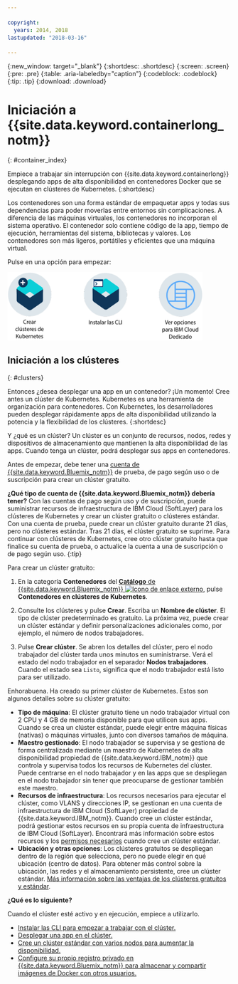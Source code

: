 ```yaml
---

copyright:
  years: 2014, 2018
lastupdated: "2018-03-16"

---
```


{:new_window: target="_blank"}
{:shortdesc: .shortdesc}
{:screen: .screen}
{:pre: .pre}
{:table: .aria-labeledby="caption"}
{:codeblock: .codeblock}
{:tip: .tip}
{:download: .download}


# Iniciación a {{site.data.keyword.containerlong_notm}}
{: #container_index}

Empiece a trabajar sin interrupción con {{site.data.keyword.containerlong}} desplegando apps de alta disponibilidad en contenedores Docker que se ejecutan en clústeres de Kubernetes.
{:shortdesc}

Los contenedores son una forma estándar de empaquetar apps y todas sus dependencias para poder moverlas entre entornos sin complicaciones. A diferencia de las máquinas virtuales, los contenedores no incorporan el sistema operativo. El contenedor solo contiene código de la app, tiempo de ejecución, herramientas del sistema, bibliotecas y valores. Los contenedores son más ligeros, portátiles y eficientes que una máquina virtual.


Pulse en una opción para empezar:

<img usemap="#home_map" border="0" class="image" id="image_ztx_crb_f1b" src="images/cs_public_dedicated_options.png" width="440" alt="Pulse un icono para empezar rápidamente con {{site.data.keyword.containershort_notm}}. Con {{site.data.keyword.Bluemix_dedicated_notm}}, pulse este icono para ver las opciones." style="width:440px;" />
<map name="home_map" id="home_map">
<area href="#clusters" alt="Iniciación a clústeres de Kubernetes en {{site.data.keyword.Bluemix_notm}}" title="Iniciación a clústeres de Kubernetes en {{site.data.keyword.Bluemix_notm}}" shape="rect" coords="-7, -8, 108, 211" />
<area href="cs_cli_install.html" alt="Instale las CLI." title="Instale las CLI." shape="rect" coords="155, -1, 289, 210" />
<area href="cs_dedicated.html#dedicated_environment" alt="{{site.data.keyword.Bluemix_dedicated_notm}} Entorno de nube de" title="{{site.data.keyword.Bluemix_notm}} Entorno de nube de" shape="rect" coords="326, -10, 448, 218" />
</map>


## Iniciación a los clústeres
{: #clusters}

Entonces ¿desea desplegar una app en un contenedor? ¡Un momento! Cree antes un clúster de Kubernetes. Kubernetes es una herramienta de organización para contenedores. Con Kubernetes, los desarrolladores pueden desplegar rápidamente apps de alta disponibilidad utilizando la potencia y la flexibilidad de los clústeres.
{:shortdesc}

Y ¿qué es un clúster? Un clúster es un conjunto de recursos, nodos, redes y dispositivos de almacenamiento que mantienen la alta disponibilidad de las apps. Cuando tenga un clúster, podrá desplegar sus apps en contenedores.

Antes de empezar, debe tener una [cuenta de {{site.data.keyword.Bluemix_notm}}](https://console.bluemix.net/registration/) de prueba, de pago según uso o de suscripción para crear un clúster gratuito.

**¿Qué tipo de cuenta de {{site.data.keyword.Bluemix_notm}} debería tener?** Con las cuentas de pago según uso y de suscripción, puede suministrar recursos de infraestructura de IBM Cloud (SoftLayer) para los clústeres de Kubernetes y crear un clúster gratuito o clústeres estándar. Con una cuenta de prueba, puede crear un clúster gratuito durante 21 días, pero no clústeres estándar. Tras 21 días, el clúster gratuito se suprime. Para continuar con clústeres de Kubernetes, cree otro clúster gratuito hasta que finalice su cuenta de prueba, o actualice la cuenta a una de suscripción o de pago según uso.
{:tip}

Para crear un clúster gratuito:

1.  En la categoría **Contenedores** del [**Catálogo** de {{site.data.keyword.Bluemix_notm}} ![Icono de enlace externo](../icons/launch-glyph.svg "Icono de enlace externo")](https://console.bluemix.net/catalog/?category=containers), pulse **Contenedores en clústeres de Kubernetes**.

2.  Consulte los clústeres y pulse **Crear**. Escriba un **Nombre de clúster**. El tipo de clúster predeterminado es gratuito. La próxima vez, puede crear un clúster estándar y definir personalizaciones adicionales como, por ejemplo, el número de nodos trabajadores.

3.  Pulse **Crear clúster**. Se abren los detalles del clúster, pero el nodo trabajador del clúster tarda unos minutos en suministrarse. Verá el estado del nodo trabajador en el separador **Nodos trabajadores**. Cuando el estado sea `Listo`, significa que el nodo trabajador está listo para ser utilizado.

Enhorabuena. Ha creado su primer clúster de Kubernetes. Estos son algunos detalles sobre su clúster gratuito:

*   **Tipo de máquina**: El clúster gratuito tiene un nodo trabajador virtual con 2 CPU y 4 GB de memoria disponible para que utilicen sus apps. Cuando se crea un clúster estándar, puede elegir entre máquina físicas (nativas) o máquinas virtuales, junto con diversos tamaños de máquina.
*   **Maestro gestionado**: El nodo trabajador se supervisa y se gestiona de forma centralizada mediante un maestro de Kubernetes de alta disponibilidad propiedad de {{site.data.keyword.IBM_notm}} que controla y supervisa todos los recursos de Kubernetes del clúster. Puede centrarse en el nodo trabajador y en las apps que se despliegan en el nodo trabajador sin tener que preocuparse de gestionar también este maestro.
*   **Recursos de infraestructura**: Los recursos necesarios para ejecutar el clúster, como VLANS y direcciones IP, se gestionan en una cuenta de infraestructura de IBM Cloud (SoftLayer) propiedad de {{site.data.keyword.IBM_notm}}. Cuando cree un clúster estándar, podrá gestionar estos recursos en su propia cuenta de infraestructura de IBM Cloud (SoftLayer). Encontrará más información sobre estos recursos y los [permisos necesarios](cs_users.html#infra_access) cuando cree un clúster estándar.
*   **Ubicación y otras opciones**: Los clústeres gratuitos se despliegan dentro de la región que selecciona, pero no puede elegir en qué ubicación (centro de datos). Para obtener más control sobre la ubicación, las redes y el almacenamiento persistente, cree un clúster estándar. [Más información sobre las ventajas de los clústeres gratuitos y estándar](cs_why.html#cluster_types).


**¿Qué es lo siguiente?**

Cuando el clúster esté activo y en ejecución, empiece a utilizarlo.

* [Instalar las CLI para empezar a trabajar con el clúster.](cs_cli_install.html#cs_cli_install)
* [Desplegar una app en el clúster.](cs_app.html#app_cli)
* [Cree un clúster estándar con varios nodos para aumentar la disponibilidad.](cs_clusters.html#clusters_ui)
* [Configure su propio registro privado en {{site.data.keyword.Bluemix_notm}}
para almacenar y compartir imágenes de Docker con otros usuarios. ](/docs/services/Registry/index.html)
